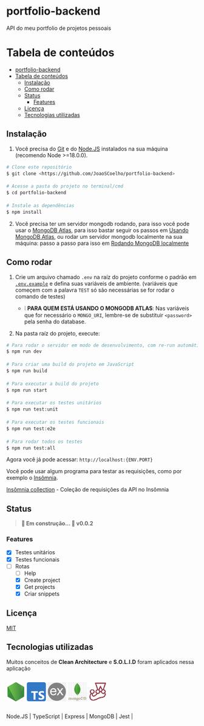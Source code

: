 # portfolio-backend

API do meu portfolio de projetos pessoais

Tabela de conteúdos
=

- [portfolio-backend](#portfolio-backend)
- [Tabela de conteúdos](#tabela-de-conteúdos)
  - [Instalação](#instalação)
  - [Como rodar](#como-rodar)
  - [Status](#status)
    - [Features](#features)
  - [Licença](#licença)
  - [Tecnologias utilizadas](#tecnologias-utilizadas)

## Instalação

1. Você precisa do [Git](https://git-scm.com) e do [Node.JS](https://nodejs.org/) instalados na sua máquina (recomendo Node >=18.0.0).

```bash
# Clone este repositório
$ git clone <https://github.com/JoaoSCoelho/portfolio-backend>

# Acesse a pasta do projeto no terminal/cmd
$ cd portfolio-backend

# Instale as dependências
$ npm install
```

2. Você precisa ter um servidor mongodb rodando, para isso você pode usar o [MongoDB Atlas](https://www.mongodb.com/atlas), para isso bastar seguir os passos em [Usando MongoDB Atlas](docs/criando-mongodb-on-atlas.md), ou rodar um servidor mongodb localmente na sua máquina: passo a passo para isso em [Rodando MongoDB localmente](docs/instalacao-mongodb-community.md)

## Como rodar

1. Crie um arquivo chamado `.env` na raíz do projeto conforme o padrão em [`.env.example`](.env.example) e defina suas variáveis de ambiente. (variáveis que começem com a palavra `TEST` só são necessárias se for rodar o comando de testes)
   * ❕ **PARA QUEM ESTÁ USANDO O MONGODB ATLAS**: Nas variáveis que for necessário o `MONGO_URI`, lembre-se de substituir `<password>` pela senha do database.

2. Na pasta raíz do projeto, execute:

```bash
# Para rodar o servidor em modo de desenvolvimento, com re-run automático quando arquivos forem alterados
$ npm run dev

# Para criar uma build do projeto em JavaScript
$ npm run build

# Para executar a build do projeto
$ npm run start

# Para executar os testes unitários
$ npm run test:unit

# Para executar os testes funcionais
$ npm run test:e2e

# Para rodar todos os testes
$ npm run test:all
```

Agora você já pode acessar: `http://localhost:{ENV.PORT}`

Você pode usar algum programa para testar as requisições, como por exemplo o [Insômnia](https://insomnia.rest/download).

[Insômnia collection](resources/Insomnia_2023-08-03.json) - Coleção de requisições da API no Insômnia

## Status
> **🚧 Em construção... 🚧 v0.0.2**

### Features

- [x] Testes unitários
- [x] Testes funcionais
- [ ] Rotas
  - [ ] Help
  - [x] Create project
  - [x] Get projects
  - [x] Criar snippets

## Licença

[MIT](https://choosealicense.com/licenses/mit/)

## Tecnologias utilizadas

Muitos conceitos de **Clean Architecture** e **S.O.L.I.D** foram aplicados nessa aplicação

<div style="display: inline-block">

![Node logo](resources/node.png)
![TypeScript logo](resources/typescript-logo.svg.png)
![Express logo](resources/express.png)
![MongoDB logo](resources/mongodb.png)
![Jest logo](resources/jest.png)
</div>

Node.JS | TypeScript | Express | MongoDB | Jest |
